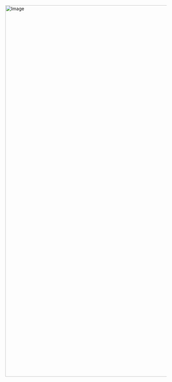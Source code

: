 <img width="1162" alt="Image" src="https://github.com/user-attachments/assets/3adfb468-f976-40e5-97c2-57cc4c223d84" />
 

